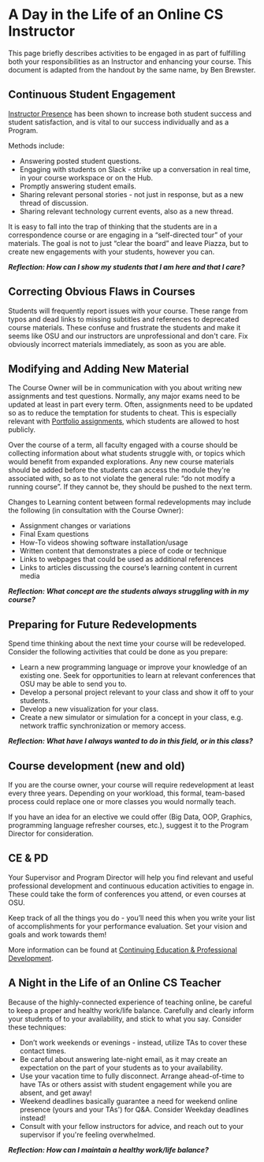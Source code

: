 # A Day in the Life of an Online CS Instructor

This page briefly describes activities to be engaged in as part of fulfilling both your responsibilities as an Instructor and enhancing your course. This document is adapted from the handout by the same name, by Ben Brewster.

## Continuous Student Engagement

[Instructor Presence](InstructorPresence.html) has been shown to increase both student success and student satisfaction, and is vital to our success individually and as a Program.

Methods include:

- Answering posted student questions.
- Engaging with students on Slack - strike up a conversation in real time, in your course workspace or on the Hub.
- Promptly answering student emails.
- Sharing relevant personal stories - not just in response, but as a new thread of discussion.
- Sharing relevant technology current events, also as a new thread.

It is easy to fall into the trap of thinking that the students are in a correspondence course or are engaging in a “self-directed tour” of your materials. The goal is not to just “clear the board” and leave Piazza, but to create new engagements with your students, however you can.

**_Reflection: How can I show my students that I am here and that I care?_**

## Correcting Obvious Flaws in Courses

Students will frequently report issues with your course. These range from typos and dead links to missing subtitles and references to deprecated course materials. These confuse and frustrate the students and make it seems like OSU and our instructors are unprofessional and don't care.  Fix obviously incorrect materials immediately, as soon as you are able.

## Modifying and Adding New Material

The Course Owner will be in communication with you about writing new assignments and test questions. Normally, any major exams need to be updated at least in part every term. Often, assignments need to be updated so as to reduce the temptation for students to cheat. This is especially relevant with [Portfolio assignments](PortfolioAssignments.html), which students are allowed to host publicly.

Over the course of a term, all faculty engaged with a course should be collecting information about what students struggle with, or topics which would benefit from  expanded explorations. Any new course materials should be added before the students can access the module they're associated with, so as to not violate the general rule: “do not modify a running course”. If they cannot be, they should be pushed to the next term.

Changes to Learning content between formal redevelopments may include the following (in consultation with the Course Owner):

- Assignment changes or variations
- Final Exam questions
- How-To videos showing software installation/usage
- Written content that demonstrates a piece of code or technique
- Links to webpages that could be used as additional references
- Links to articles discussing the course’s learning content in current media

**_Reflection: What concept are the students always struggling with in my course?_**

## Preparing for Future Redevelopments

Spend time thinking about the next time your course will be redeveloped. Consider the following activities that could be done as you prepare:

- Learn a new programming language or improve your knowledge of an existing one. Seek for opportunities to learn at relevant conferences that OSU may be able to send you to.
- Develop a personal project relevant to your class and show it off to your students.
- Develop a new visualization for your class.
- Create a new simulator or simulation for a concept in your class, e.g. network traffic synchronization or memory access.

**_Reflection: What have I always wanted to do in this field, or in this class?_**

## Course development (new and old)

If you are the course owner, your course will require redevelopment at least every three years. Depending on your workload, this formal, team-based process could replace one or more classes you would normally teach.

If you have an idea for an elective we could offer (Big Data, OOP, Graphics, programming language refresher courses, etc.), suggest it to the Program Director for consideration.

## CE & PD

Your Supervisor and Program Director will help you find relevant and useful professional development and continuous education activities to engage in. These could take the form of conferences you attend, or even courses at OSU.

Keep track of all the things you do - you’ll need this when you write your list of accomplishments for your performance evaluation. Set your vision and goals and work towards them!

More information can be found at [Continuing Education & Professional Development](../index.html#improving-as-an-instructor).

## A Night in the Life of an Online CS Teacher

Because of the highly-connected experience of teaching online, be careful to keep a proper and healthy work/life balance. Carefully and clearly inform your students of to your availability, and stick to what you say. Consider these techniques:

- Don’t work weekends or evenings - instead, utilize TAs to cover these contact times.
- Be careful about answering late-night email, as it may create an expectation on the part of your students as to your availability.
- Use your vacation time to fully disconnect. Arrange ahead-of-time to have TAs or others assist with student engagement while you are absent, and get away!
- Weekend deadlines basically guarantee a need for weekend online presence (yours and your TAs') for Q&A. Consider Weekday deadlines instead!
- Consult with your fellow instructors for advice, and reach out to your supervisor if you're feeling overwhelmed.

**_Reflection: How can I maintain a healthy work/life balance?_**
